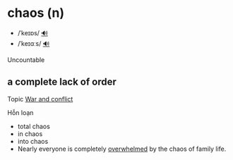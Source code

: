 # chaos (n)

- /ˈkeɪɒs/ [🔊](https://www.oxfordlearnersdictionaries.com/media/english/uk_pron/c/cha/chaos/chaos__gb_2.mp3)
- /ˈkeɪɑːs/ [🔊](https://www.oxfordlearnersdictionaries.com/media/english/us_pron/c/cha/chaos/chaos__us_1.mp3)

Uncountable

## a complete lack of order

Topic [War and conflict](../topics/war-and-conflict.md#war--conflict)

Hỗn loạn

- total chaos
- in chaos
- into chaos
- Nearly everyone is completely [overwhelmed](../o/overwhelm-v.md#to-be-so-bad-or-so-great-that-a-person-cannot-deal-with-it-to-give-too-much-of-a-thing-to-a-person-quá-tải) by the chaos of family life.